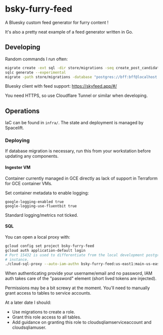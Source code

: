 # bsky-furry-feed

A Bluesky custom feed generator for furry content !

It's also a pretty neat example of a feed generator written in Go.

## Developing

Random commands I run often:

```sh
migrate create -ext sql -dir store/migrations -seq create_post_candidate
sqlc generate --experimental
migrate -path store/migrations -database "postgres://bff:bff@localhost:5432/bff?sslmode=disable" up
```

Bluesky client with feed support: https://skyfeed.app/#/

You need HTTPS, so use Cloudflare Tunnel or similar when developing.

## Operations

IaC can be found in `infra/`. The state and deployment is managed by Spacelift.

### Deploying

If database migration is necessary, run this from your workstation before
updating any components.

#### Ingester VM

Container currently managed in GCE directly as lack of support in Terraform for 
GCE container VMs.

Set container metadata to enable logging:

```
google-logging-enabled true
google-logging-use-fluentbit true
```

Standard logging/metrics not ticked.

#### SQL

You can open a local proxy with:

```sh
gcloud config set project bsky-furry-feed
gcloud auth application-default login
# Port 15432 is used to differentiate from the local development postgres
# instance.
./cloud-sql-proxy --auto-iam-authn bsky-furry-feed:us-east1:main-us-east -p 15432
```

When authenticating provide your username/email and no password, IAM auth takes
care of the "password" element (short lived tokens are injected).

Permissions may be a bit screwy at the moment. You'll need to manually grant 
access to tables to service accounts.

At a later date I should:
- Use migrations to create a role.
- Grant this role access to all tables.
- Add guidance on granting this role to cloudsqliamserviceaccount and cloudsqliamuser.